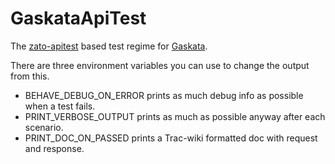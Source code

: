 # GaskataApiTest
The [zato-apitest][1] based test regime for [Gaskata][2].

There are three environment variables you can use to change the output from this.

 * BEHAVE_DEBUG_ON_ERROR prints as much debug info as possible when a test fails.
 * PRINT_VERBOSE_OUTPUT prints as much as possible anyway after each scenario.
 * PRINT_DOC_ON_PASSED prints a Trac-wiki formatted doc with request and response.

[1]: https://github.com/zatosource/zato-apitest
[2]: https://github.com/thomasez/Gaskata
